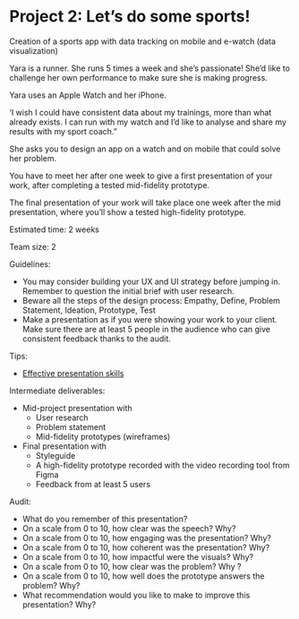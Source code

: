 # Project 2: Let’s do some sports!

Creation of a sports app with data tracking on mobile and e-watch (data visualization)

Yara is a runner. She runs 5 times a week and she’s passionate! She’d like to challenge her own performance to make sure she is making progress. 

Yara uses an Apple Watch and her iPhone. 

‘I wish I could have consistent data about my trainings, more than what already exists. I can run with my watch and I’d like to analyse and share my results with my sport coach.”

She asks you to design an app on a watch and on mobile that could solve her problem.

You have to meet her after one week to give a first presentation of your work, after completing a tested mid-fidelity prototype. 

The final presentation of your work will take place one week after the mid presentation, where you’ll show a tested high-fidelity prototype.

Estimated time: 2 weeks

Team size: 2

Guidelines: 

- You may consider building your UX and UI strategy before jumping in. Remember to question the initial brief with user research.
- Beware all the steps of the design process: Empathy, Define, Problem Statement, Ideation, Prototype, Test
- Make a presentation as if you were showing your work to your client. Make sure there are at least 5 people in the audience who can give consistent feedback thanks to the audit.

Tips: 

- [Effective presentation skills](https://academic.oup.com/femsle/article/364/24/fnx235/4587905)

Intermediate deliverables: 

- Mid-project presentation with
    - User research
    - Problem statement
    - Mid-fidelity prototypes (wireframes)
- Final presentation with
    - Styleguide
    - A high-fidelity prototype recorded with the video recording tool from Figma
    - Feedback from at least 5 users

Audit: 

- What do you remember of this presentation?
- On a scale from 0 to 10, how clear was the speech? Why?
- On a scale from 0 to 10, how engaging was the presentation? Why?
- On a scale from 0 to 10, how coherent was the presentation? Why?
- On a scale from 0 to 10, how impactful were the visuals? Why?
- On a scale from 0 to 10, how clear was the problem? Why ?
- On a scale from 0 to 10, how well does the prototype answers the problem? Why?
- What recommendation would you like to make to improve this presentation? Why?